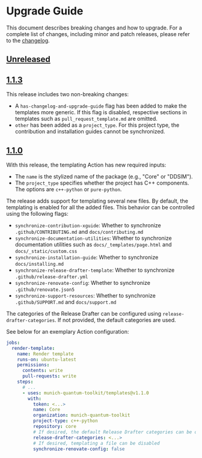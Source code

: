 # Upgrade Guide

This document describes breaking changes and how to upgrade. For a complete list of changes, including minor and patch releases, please refer to the [changelog](CHANGELOG.md).

## [Unreleased]

## [1.1.3]

This release includes two non-breaking changes:

- A `has-changelog-and-upgrade-guide` flag has been added to make the templates more generic.
  If this flag is disabled, respective sections in templates such as `pull_request_template.md` are omitted.
- `other` has been added as a `project_type`.
  For this project type, the contribution and installation guides cannot be synchronized.

## [1.1.0]

With this release, the templating Action has new required inputs:

- The `name` is the stylized name of the package (e.g., "Core" or "DDSIM").
- The `project_type` specifies whether the project has C++ components.
  The options are `c++-python` or `pure-python`.

The release adds support for templating several new files.
By default, the templating is enabled for all the added files.
This behavior can be controlled using the following flags:

- `synchronize-contribution-xguide`: Whether to synchronize `.github/CONTRIBUTING.md` and `docs/contributing.md`
- `synchronize-documentation-utilities`: Whether to synchronize documentation utilities such as `docs/_templates/page.html` and `docs/_static/custom.css`
- `synchronize-installation-guide`: Whether to synchronize `docs/installing.md`
- `synchronize-release-drafter-template`: Whether to synchronize `.github/release-drafter.yml`
- `synchronize-renovate-config`: Whether to synchronize `.github/renovate.json5`
- `synchronize-support-resources`: Whether to synchronize `.github/SUPPORT.md` and `docs/support.md`

The categories of the Release Drafter can be configured using `release-drafter-categories`.
If not provided, the default categories are used.

See below for an exemplary Action configuration:

```yaml
jobs:
  render-template:
    name: Render template
    runs-on: ubuntu-latest
    permissions:
      contents: write
      pull-requests: write
    steps:
      # ...
      - uses: munich-quantum-toolkit/templates@v1.1.0
        with:
          token: <...>
          name: Core
          organization: munich-quantum-toolkit
          project-type: c++-python
          repository: core
          # If desired, the default Release Drafter categories can be overwritten
          release-drafter-categories: <...>
          # If desired, templating a file can be disabled
          synchronize-renovate-config: false
```

<!-- Version links -->

[unreleased]: https://github.com/munich-quantum-toolkit/templates/compare/v1.1.3...HEAD
[1.1.3]: https://github.com/munich-quantum-toolkit/templates/compare/v1.1.0...v1.1.3
[1.1.0]: https://github.com/munich-quantum-toolkit/templates/compare/v1.0.0...HEAD
